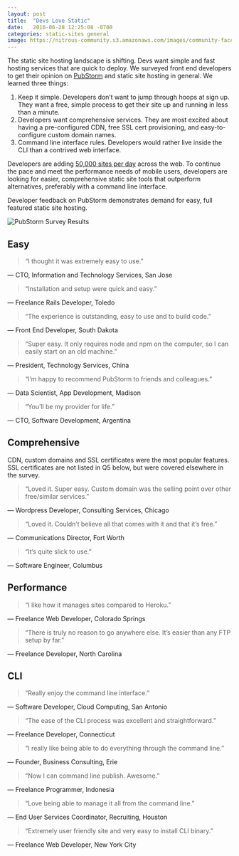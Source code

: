 ```yaml
---
layout: post
title:  "Devs Love Static"
date:   2016-06-28 12:25:08 -0700
categories: static-sites general
image: https://nitrous-community.s3.amazonaws.com/images/community-faces.jpg
---
```


The static site hosting landscape is shifting. Devs want simple and fast hosting services that are quick to deploy. We surveyed front end developers to get their opinion on [PubStorm](https://www.pubstorm.com) and static site hosting in general. We learned three things:

1. Keep it simple. Developers don’t want to jump through hoops at sign up. They want a free, simple process to get their site up and running in less than a minute.
2. Developers want comprehensive services. They are most excited about having a pre-configured CDN, free SSL cert provisioning, and easy-to-configure custom domain names.
3. Command line interface rules. Developers would rather live inside the CLI than a contrived web interface.

Developers are adding [50,000 sites per day](http://www.internetlivestats.com/) across the web. To continue the pace and meet the performance needs of mobile users, developers are looking for easier, comprehensive static site tools that outperform alternatives, preferably with a command line interface.

Developer feedback on PubStorm demonstrates demand for easy, full featured static site hosting.


![PubStorm Survey Results](https://nitrous-community.s3.amazonaws.com/images/201606-blog-static.png)

## Easy

> “I thought it was extremely easy to use.”

&mdash; CTO, Information and Technology Services, San Jose

> “Installation and setup were quick and easy.”

&mdash; Freelance Rails Developer, Toledo

> “The experience is outstanding, easy to use and to build code.”

&mdash; Front End Developer, South Dakota

> “Super easy. It only requires node and npm on the computer, so I can easily start on an old machine.”

&mdash; President, Technology Services, China

> “I’m happy to recommend PubStorm to friends and colleagues.”

&mdash; Data Scientist, App Development, Madison

> “You’ll be my provider for life.”

&mdash; CTO, Software Development, Argentina

## Comprehensive

CDN, custom domains and SSL certificates were the most popular features. SSL certificates are not listed in Q5 below, but were covered elsewhere in the survey.

> “Loved it. Super easy. Custom domain was the selling point over other free/similar services.”

&mdash; Wordpress Developer, Consulting Services, Chicago

> “Loved it. Couldn’t believe all that comes with it and that it’s free.”

&mdash; Communications Director, Fort Worth

> “It’s quite slick to use.”

&mdash; Software Engineer, Columbus

## Performance

> “I like how it manages sites compared to Heroku.”

&mdash; Freelance Web Developer, Colorado Springs

> “There is truly no reason to go anywhere else. It’s easier than any FTP setup by far.”

&mdash; Freelance Developer, North Carolina

## CLI

> “Really enjoy the command line interface.”

&mdash; Software Developer, Cloud Computing, San Antonio

> “The ease of the CLI process was excellent and straightforward.”

&mdash; Freelance Developer, Connecticut

> “I really like being able to do everything through the command line.”

&mdash; Founder, Business Consulting, Erie

> “Now I can command line publish. Awesome.”

&mdash; Freelance Programmer, Indonesia

> “Love being able to manage it all from the command line.”

&mdash; End User Services Coordinator, Recruiting, Houston

> “Extremely user friendly site and very easy to install CLI binary.”

&mdash; Freelance Web Developer, New York City
